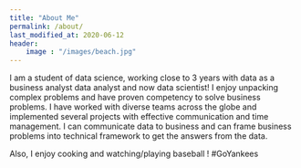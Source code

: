 ```yaml
---
title: "About Me"
permalink: /about/
last_modified_at: 2020-06-12
header:
	image : "/images/beach.jpg"
---
```



I am a student of data science, working close to 3 years with data as a business analyst data analyst and now data scientist! I enjoy unpacking complex problems and have proven competency to solve business problems. I have worked with diverse teams across the globe and implemented several projects with effective communication and time management. I can communicate data to business and can frame business problems into technical framework to get the answers from the data.

Also, I enjoy cooking and watching/playing baseball ! #GoYankees

